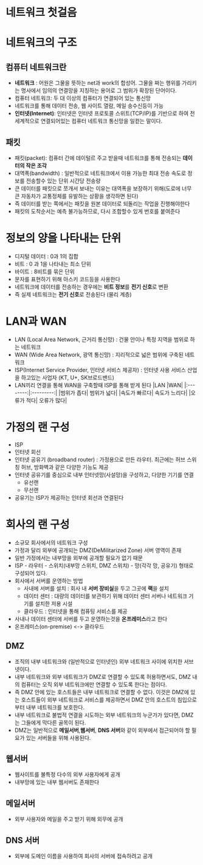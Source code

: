 # 네트워크 첫걸음

# 네트워크의 구조

## 컴퓨터 네트워크란

- **네트워크** : 어원은 그물을 뜻하는 net과 work의 합성어. 그물을 짜는 행위를 가리키는 명사에서 임의의 연결망을 지칭하는 용어로 그 범위가 확장된 단어이다.
- 컴퓨터 네트워크: 두 대 이상의 컴퓨터가 연결되어 있는 통신망
- 네트워크를 통해 데이터 전송, 웹 사이트 열람, 메일 송수신등이 가능
- **인터넷(Internet)**: 인터넷은 인터넷 프로토콜 스위트(TCP/IP)를 기반으로 하여 전 세계적으로 연결되어있는 컴퓨터 네트워크 통신망을 일컫는 말이다.

## 패킷

- 패킷(packet): 컴퓨터 간에 데이털르 주고 받을때 네트워크를 통해 전송되는 **데이터의 작은 조각**
- 대역폭(bandwidth) : 일반적으로 네트워크에서 이용 가능한 최대 전송 속도로 정보를 전송할수 있는 단위 시간당 전송량
- 큰 데이터를 패킷으로 쪼개서 보내는 이유는 대역폭을 보장하기 위해(도로에 너무 큰 자동차가 교통정체를 유발하는 상황을 생각하면 된다)
- 즉 데이터를 받는 쪽에서는 패킷을 원본 데이터로 되돌리는 작업을 진행해야한다
- 패킷의 도착순서는 예측 불가능하므로, 다시 조합할수 있게 번호를 붙여준다

# 정보의 양을 나타내는 단위

- 디지털 데이터 : 0과 1의 집합
- 비트 : 0 과 1을 나타내는 최소 단위
- 바이트 : 8비트를 묶은 단위
- 문자를 표현하기 위해 아스키 코드등을 사용한다
- 네트워크에 데이터를 전송하는 경우에는 **비트 정보**를 **전기 신호**로 변환
- 즉 실제 네트워크는 **전기 신호**로 전송된다 (물리 계층)

# LAN과 WAN

- LAN (Local Area Network, 근거리 통신망) : 건물 안이나 특정 지역을 범위로 하는 네트워크
- WAN (Wide Area Network, 광역 통신망) : 지리적으로 넓은 범위에 구축된 네트워크
- ISP(Internet Service Provider, 인터넷 서비스 제공자) : 인터넷 사용 서비스 산업을 하고있는 사업자 (KT, U+, SK브로드밴드)
- LAN끼리 연결을 통해 WAN을 구축할때 ISP를 통해 받게 된다
  |LAN |WAN|
  |:--------:|:---------:|
  |범위가 좁다| 범위가 넓다|
  |속도가 빠르다| 속도가 느리다|
  |오류가 적다| 오류가 많다|

# 가정의 랜 구성

- ISP
- 인터넷 회선
- 인터넷 공유기 (broadband router) : 가정용으로 만든 라우터. 최근에는 허브 스위칭 허브, 방화벽과 같은 다양한 기능도 제공
- 인터넷 공유기를 중심으로 내부 인터넷망(사설망)을 구성하고, 다양한 기기를 연결
  - 유선랜
  - 무선랜
- 공유기는 ISP가 제공하는 인터넷 회선과 연결된다

# 회사의 랜 구성

- 소규모 회사에서의 네트워크 구성
- 가정과 달리 외부에 공개되는 DMZ(DeMilitarized Zone) 서버 영역이 존재
- 일반 가정에서는 내부망을 외부에 공개할 필요가 없기 때문
- ISP - 라우터 - 스위치(내부망 스위치, DMZ 스위치) - 망(각각 망, 공유기) 형태로 구성되어 있다.
- 회사에서 서버를 운영하는 방법
  - 사내에 서버를 설치 : 회사 내 **서버 장비실**을 두고 그곳에 **랙**을 설치
  - 데이터 센터 : 대량의 데이터를 보관하기 위해 데이터 센터 서버나 네트워크 기기를 설치한 저용 시설
  - 클라우드 : 인터넷을 통해 컴퓨팅 서비스를 제공
- 사내나 데이터 센터에 서버를 두고 운영하는것을 **온프레미스**라고 한다
- 온프레미스(on-premise) <-> 클라우드

## DMZ

- 조직의 내부 네트워크와 (일반적으로 인터넷인) 외부 네트워크 사이에 위치한 서브넷이다.
- 내부 네트워크와 외부 네트워크가 DMZ로 연결할 수 있도록 허용하면서도, DMZ 내의 컴퓨터는 오직 외부 네트워크에만 연결할 수 있도록 한다는 점이다.
- 즉 DMZ 안에 있는 호스트들은 내부 네트워크로 연결할 수 없다. 이것은 DMZ에 있는 호스트들이 외부 네트워크로 서비스를 제공하면서 DMZ 안의 호스트의 침입으로부터 내부 네트워크를 보호한다.
- 내부 네트워크로 불법적 연결을 시도하는 외부 네트워크의 누군가가 있다면, DMZ는 그들에게 막다른 골목이 된다.
- DMZ는 일반적으로 **메일서버**,**웹서버**, **DNS 서버**와 같이 외부에서 접근되어야 할 필요가 있는 서버들을 위해 사용된다.

## 웹서버

- 웹사이트를 불특정 다수의 외부 사용자에게 공개
- 내부망에 있는 내부 웹서버도 존재한다

## 메일서버

- 외부 사용자와 메일을 주고 받기 위해 외무에 공개

## DNS 서버

- 외부에 도메인 이름을 사용하여 회사의 서버에 접속하려고 공개
